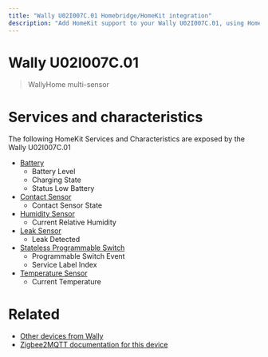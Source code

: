```yaml
---
title: "Wally U02I007C.01 Homebridge/HomeKit integration"
description: "Add HomeKit support to your Wally U02I007C.01, using Homebridge, Zigbee2MQTT and homebridge-z2m."
---
```

<!---
This file has been GENERATED using src/docgen/docgen.ts
DO NOT EDIT THIS FILE MANUALLY!
-->
# Wally U02I007C.01
> WallyHome multi-sensor


# Services and characteristics
The following HomeKit Services and Characteristics are exposed by
the Wally U02I007C.01

* [Battery](../../battery.md)
  * Battery Level
  * Charging State
  * Status Low Battery
* [Contact Sensor](../../sensors.md)
  * Contact Sensor State
* [Humidity Sensor](../../sensors.md)
  * Current Relative Humidity
* [Leak Sensor](../../sensors.md)
  * Leak Detected
* [Stateless Programmable Switch](../../action.md)
  * Programmable Switch Event
  * Service Label Index
* [Temperature Sensor](../../sensors.md)
  * Current Temperature


# Related
* [Other devices from Wally](../index.md#wally)
* [Zigbee2MQTT documentation for this device](https://www.zigbee2mqtt.io/devices/U02I007C.01.html)